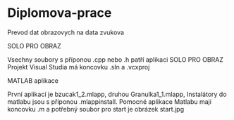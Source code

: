 # Diplomova-prace
Prevod dat obrazovych na data zvukova

SOLO PRO OBRAZ

Vsechny soubory s příponou .cpp nebo .h patří aplikaci SOLO PRO OBRAZ
Projekt Visual Studia má koncovku .sln a .vcxproj

MATLAB aplikace

První aplikací je bzucak1_2.mlapp, druhou Granulka1_1.mlapp,
Instalátory do matlabu jsou s příponou .mlappinstall.
Pomocné aplikace Matlabu mají koncovku .m a potřebný soubor pro start je obrázek start.jpg
